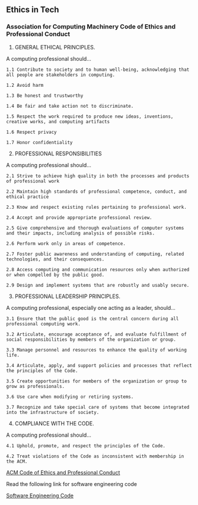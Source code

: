##  Ethics in Tech

### Association for Computing Machinery Code of Ethics and Professional Conduct

1. GENERAL ETHICAL PRINCIPLES.

A computing professional should...

    1.1 Contribute to society and to human well-being, acknowledging that all people are stakeholders in computing.

    1.2 Avoid harm

    1.3 Be honest and trustworthy

    1.4 Be fair and take action not to discriminate.

    1.5 Respect the work required to produce new ideas, inventions, creative works, and computing artifacts

    1.6 Respect privacy

    1.7 Honor confidentiality

2. PROFESSIONAL RESPONSIBILITIES

A computing professional should...

    2.1 Strive to achieve high quality in both the processes and products of professional work

    2.2 Maintain high standards of professional competence, conduct, and ethical practice

    2.3 Know and respect existing rules pertaining to professional work.

    2.4 Accept and provide appropriate professional review.

    2.5 Give comprehensive and thorough evaluations of computer systems and their impacts, including analysis of possible risks.

    2.6 Perform work only in areas of competence.

    2.7 Foster public awareness and understanding of computing, related technologies, and their consequences.

    2.8 Access computing and communication resources only when authorized or when compelled by the public good.

    2.9 Design and implement systems that are robustly and usably secure.

3. PROFESSIONAL LEADERSHIP PRINCIPLES.

A computing professional, especially one acting as a leader, should...

    3.1 Ensure that the public good is the central concern during all professional computing work.

    3.2 Articulate, encourage acceptance of, and evaluate fulfillment of social responsibilities by members of the organization or group.

    3.3 Manage personnel and resources to enhance the quality of working life.

    3.4 Articulate, apply, and support policies and processes that reflect the principles of the Code.

    3.5 Create opportunities for members of the organization or group to grow as professionals.

    3.6 Use care when modifying or retiring systems.

    3.7 Recognize and take special care of systems that become integrated into the infrastructure of society.

4. COMPLIANCE WITH THE CODE.

A computing professional should...

    4.1 Uphold, promote, and respect the principles of the Code.

    4.2 Treat violations of the Code as inconsistent with membership in the ACM.

[ACM Code of Ethics and Professional Conduct](https://www.acm.org/code-of-ethics)


Read the following link for software engineering code

[Software Engineering Code](https://ethics.acm.org/code-of-ethics/software-engineering-code/)